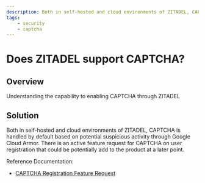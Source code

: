 ```yaml
---
description: Both in self-hosted and cloud environments of ZITADEL, CAPTCHA is handled by default based on potential suspicious activity through Google Cloud Armor.
tags: 
    - security
    - captcha
---
```


# Does ZITADEL support CAPTCHA?

## Overview

Understanding the capability to enabling CAPTCHA through ZITADEL

## Solution

Both in self-hosted and cloud environments of ZITADEL, CAPTCHA is handled by default based on potential suspicious activity through Google Cloud Armor. There is an active feature request for CAPTCHA on user registration that could be potentially add to the product at a later point.

Reference Documentation:

* [CAPTCHA Registration Feature Request](https://github.com/zitadel/zitadel/issues/6658)
